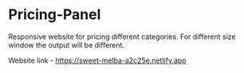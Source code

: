 # Pricing-Panel
Responsive website for pricing different categories. For different size window the output will be different.

Website link - https://sweet-melba-a2c25e.netlify.app
